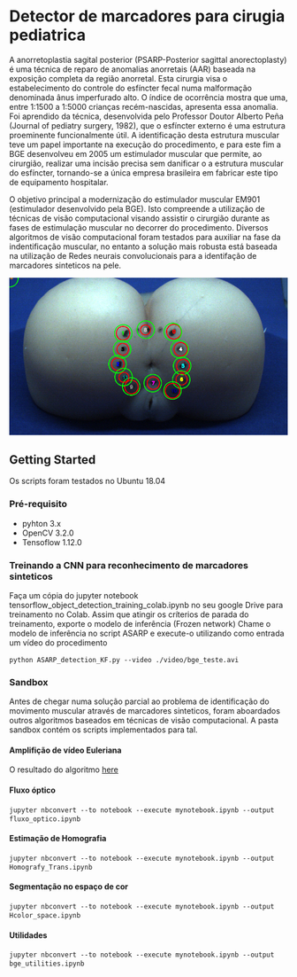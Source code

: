 # Detector de marcadores para cirugia pediatrica
A  anorretoplastia sagital posterior (PSARP-Posterior sagittal anorectoplasty) é uma técnica de reparo de anomalias anorretais (AAR) baseada na exposição completa da região anorretal. Esta cirurgia visa o estabelecimento do controle do esfíncter fecal numa malformação denominada ânus imperfurado alto. O índice de ocorrência mostra que uma, entre 1:1500 a 1:5000 crianças recém-nascidas, apresenta essa anomalia. Foi aprendido da técnica, desenvolvida pelo Professor Doutor Alberto Peña (Journal of pediatry surgery, 1982), que o esfíncter externo é uma estrutura proeminente funcionalmente útil. A identificação desta estrutura muscular teve um papel importante na execução do procedimento, e para este fim a BGE desenvolveu em 2005 um estimulador muscular que permite, ao cirurgião, realizar uma incisão precisa sem danificar o a estrutura muscular do esfíncter, tornando-se a única empresa brasileira em fabricar este tipo de equipamento hospitalar.

O objetivo principal a modernização do estimulador muscular EM901 (estimulador desenvolvido pela BGE). Isto compreende a utilização de técnicas de visão computacional visando assistir o cirurgião durante as fases de estimulação muscular no decorrer do procedimento. Diversos algoritmos de visão computacional foram testados para auxiliar na fase da indentificação muscular, no entanto a solução mais robusta está baseada na utilização de Redes neurais convolucionais para a identifação de marcadores sinteticos na pele.

![alt text](https://github.com/makquel/object_detection_BGE/blob/master/sandbox/results/bbosex_filtered.png)


## Getting Started ##
Os scripts foram testados no Ubuntu 18.04

### Pré-requisito
* pyhton 3.x
* OpenCV 3.2.0
* Tensoflow 1.12.0

### Treinando a CNN para reconhecimento de marcadores sinteticos
Faça um cópia do jupyter notebook tensorflow_object_detection_training_colab.ipynb no seu google Drive para treinamento no Colab.
Assim que atingir os críterios de parada do treinamento, exporte o modelo de inferência (Frozen network)
Chame o modelo de inferência no script ASARP e execute-o utilizando como entrada um vídeo do procedimento

```
python ASARP_detection_KF.py --video ./video/bge_teste.avi
```
### Sandbox ###
Antes de chegar numa solução parcial ao problema de identificação do movimento muscular através de marcadores sinteticos, foram aboardados outros algoritmos baseados em técnicas de visão computacional. A pasta sandbox contém os scripts implementados para tal.

#### Amplifição de vídeo Euleriana
O resultado do algoritmo [here](https://lambda.qrilab.com/site/tag/tag-science/#show-results)

#### Fluxo óptico
```
jupyter nbconvert --to notebook --execute mynotebook.ipynb --output fluxo_optico.ipynb
```
#### Estimação de Homografia
```
jupyter nbconvert --to notebook --execute mynotebook.ipynb --output Homografy_Trans.ipynb
```
#### Segmentação no espaço de cor
```
jupyter nbconvert --to notebook --execute mynotebook.ipynb --output Hcolor_space.ipynb
```
#### Utilidades
```
jupyter nbconvert --to notebook --execute mynotebook.ipynb --output bge_utilities.ipynb
```




